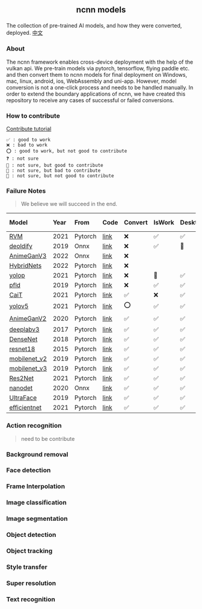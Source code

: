 ##  <p align="center"> ncnn models </p>

The collection of pre-trained AI models, and how they were converted, deployed. [中文](README-CN.md)

### About

The ncnn framework enables cross-device deployment with the help of the vulkan api. We pre-train models via pytorch, tensorflow, flying paddle etc. and then convert them to ncnn models for final deployment on Windows, mac, linux, android, ios, WebAssembly and uni-app. However, model conversion is not a one-click process and needs to be handled manually. In order to extend the boundary applications of ncnn, we have created this repository to receive any cases of successful or failed conversions.

### How to contribute

[Contribute tutorial](contribute.md)

	✅ : good to work
    ❌ : bad to work
    ⭕ : good to work, but not good to contribute
    ❓ : not sure
    🤔 : not sure, but good to contribute
    🤷 : not sure, but bad to contribute
    🤯 : not sure, but not good to contribute
### Failure Notes

> We believe we will succeed in the end.

| Model                                             | Year | From    | Code                                                                                  | Convert | IsWork | Desktop | Mobile | Wasm | Uni-app | loT  |
| :------------------------------------------------ | :--- | :------ | :------------------------------------------------------------------------------------ | :------ | :----- | :------ | :----- | :--- | :------ | :--- |
| [RVM](image_matting/RVM)                          | 2021 | Pytorch | [link](https://github.com/PeterL1n/RobustVideoMatting)                                | ❌       | ✅      | ✅       | ✅      |      |         |      |
| [deoldify](image_inpainting/deoldify)             | 2019 | Onnx    | [link](https://github.com/KeepGoing2019HaHa/AI-application)                           | ❌       | ✅      | 🤔       |        |      |         |      |
| [AnimeGanV3](style_transfer/animeganv3)           | 2022 | Onnx    | [link](https://github.com/TachibanaYoshino/AnimeGANv3)                                | ❌       |        |         |        |      |         |      |
| [HybridNets](objech_dection/hybridnets)           | 2022 | Pytorch | [link](https://github.com/datvuthanh/HybridNets)                                      | ❌       |        |         |        |      |         |      |
| [yolop](objech_dection/yolop)                     | 2021 | Pytorch | [link](https://github.com/hustvl/YOLOP)                                               | ❌       | 🤔      | ✅       | ✅      |      |         |      |
| [pfld](face_dection/pfld)                         | 2019 | Pytorch | [link](https://github.com/polarisZhao/PFLD-pytorch)                                   | ❌       | ✅      | ✅       | ✅      |      |         |      |
| [CaiT](image_classification/cait)                 | 2021 | Pytorch | [link](https://github.com/rwightman/pytorch-image-models/blob/master/docs/results.md) | ✅       | ❌      | ✅       |        |      |         |      |
| [yolov5](objech_dection/yolov5)                   | 2021 | Pytorch | [link](https://github.com/ultralytics/yolov5)                                         | ⭕       | ✅      | ✅       | ✅      | ✅    | ✅       | ✅    |
| [AnimeGanV2](style_transfer/animeganv2)           | 2020 | Pytorch | [link](https://github.com/bryandlee/animegan2-pytorch)                                | ✅       | ✅      | ✅       | ✅      | 🤔    | 🤔       | ⭕    |
| [deeplabv3](image_matting/deeplabv3)              | 2017 | Pytorch | [link](https://pytorch.org/hub/pytorch_vision_deeplabv3_resnet101/)                   | ✅       | ✅      | ✅       | 🤔      | 🤔    | 🤔       |      |
| [DenseNet](image_classification/denseNet)         | 2018 | Pytorch | [link](https://pytorch.org/hub/pytorch_vision_densenet)                               | ✅       | ✅      | ✅       | 🤔      | 🤔    | 🤔       |      |
| [resnet18](image_classification/resnet18)         | 2015 | Pytorch | [link](https://pytorch.org/hub/pytorch_vision_resnet)                                 | ✅       | ✅      | ✅       | 🤔      | 🤔    | 🤔       |      |
| [mobilenet_v2](image_classification/mobilenet_v2) | 2019 | Pytorch | [link](https://pytorch.org/hub/pytorch_vision_mobilenet_v2/)                          | ✅       | ✅      | ✅       | 🤔      | 🤔    | 🤔       |      |
| [mobilenet_v3](image_classification/mobilenet_v3) | 2019 | Pytorch | [link](https://rwightman.github.io/pytorch-image-models/models/mobilenet-v3/)         | ✅       | ✅      | ✅       | 🤔      | 🤔    | 🤔       |      |
| [Res2Net](image_classification/res2net)           | 2021 | Pytorch | [link](https://rwightman.github.io/pytorch-image-models/models/res2net)               | ✅       | ✅      | ✅       |        |      |         |      |
| [nanodet](objech_dection/nanodet)                 | 2020 | Onnx    | [link](https://github.com/RangiLyu/nanodet)                                           | ✅       | ✅      | ✅       | ✅      | ✅    | 🤔       | 🤔    |
| [UltraFace](face_dection/ultraface)               | 2019 | Pytorch | [link](https://github.com/Linzaer/Ultra-Light-Fast-Generic-Face-Detector-1MB)         | ✅       | ✅      | ✅       | ✅      | ✅    | 🤔       | ✅    |
| [efficientnet](image_classification/efficientnet) | 2021 | Pytorch | [link](https://github.com/rwightman/pytorch-image-models/blob/master/docs/results.md) | ✅       | ✅      | ✅       |        |      |         |      |



### Action recognition

> need to be contribute

### Background removal

### Face detection

### Frame Interpolation

### Image classification

### Image segmentation

### Object detection

### Object tracking

### Style transfer


### Super resolution

### Text recognition

